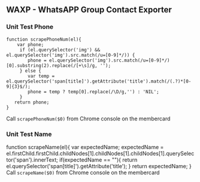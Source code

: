 ## WAXP - WhatsAPP Group Contact Exporter

### Unit Test Phone

```
function scrapePhoneNum(el){
    var phone;
     if (el.querySelector('img') && el.querySelector('img').src.match(/u=[0-9]*/)) {
        phone = el.querySelector('img').src.match(/u=[0-9]*/)[0].substring(2).replace(/[+\s]/g, '');
     } else {
        var temp = el.querySelector('span[title]').getAttribute('title').match(/(.?)*[0-9]{3}$/);
        phone = temp ? temp[0].replace(/\D/g,'') : 'NIL';
     }
   return phone;
}
```

Call `scrapePhoneNum($0)` from Chrome console on the membercard

### Unit Test Name
function scrapeName(el){
    var expectedName;
    expectedName = el.firstChild.firstChild.childNodes[1].childNodes[1].childNodes[1].querySelector('span').innerText;
    if(expectedName == ""){
        return el.querySelector('span[title]').getAttribute('title');
    }
    return expectedName;
}
Call `scrapeName($0)` from Chrome console on the membercard
```


```
